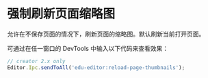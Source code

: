 # 强制刷新页面缩略图

允许在不保存页面的情况下，刷新页面的缩略图。默认刷新当前打开页面。

可通过在任一窗口的 DevTools 中输入以下代码来查看效果：

```ts
// creator 2.x only
Editor.Ipc.sendToAll('edu-editor:reload-page-thumbnails');
```
